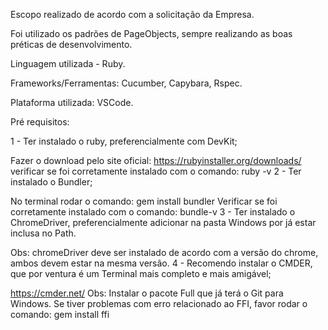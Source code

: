   

Escopo realizado de acordo com a solicitação da Empresa.

Foi utilizado os padrões de PageObjects, sempre realizando as boas préticas de desenvolvimento.

Linguagem utilizada - Ruby.

Frameworks/Ferramentas: Cucumber, Capybara, Rspec.

Plataforma utilizada: VSCode.

Pré requisitos:

1 - Ter instalado o ruby, preferencialmente com DevKit;

Fazer o download pelo site oficial: https://rubyinstaller.org/downloads/
verificar se foi corretamente instalado com o comando: ruby -v
2 - Ter instalado o Bundler;

No terminal rodar o comando: gem install bundler
Verificar se foi corretamente instalado com o comando: bundle-v
3 - Ter instalado o ChromeDriver, preferencialmente adicionar na pasta Windows por já estar inclusa no Path.

Obs: chromeDriver deve ser instalado de acordo com a versão do chrome, ambos devem estar na mesma versão.
4 - Recomendo instalar o CMDER, que por ventura é um Terminal mais completo e mais amigável;

https://cmder.net/
Obs: Instalar o pacote Full que já terá o Git para Windows.
Se tiver problemas com erro relacionado ao FFI, favor rodar o comando: gem install ffi